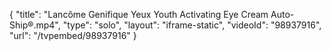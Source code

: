 {
    "title": "Lanc&ocirc;me Genifique Yeux Youth Activating Eye Cream Auto-Ship&reg;.mp4",
    "type": "solo",
    "layout": "iframe-static",
    "videoId": "98937916",
    "url": "\/tvpembed\/98937916"
}
